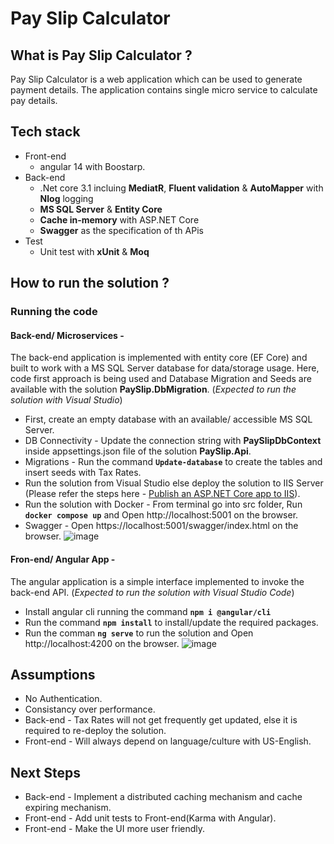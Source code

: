 # Pay Slip Calculator

What is Pay Slip Calculator ?
------------------------------------
Pay Slip Calculator is a web application which can be used to generate payment details. The application contains single micro service to calculate pay details.

Tech stack
------------------------------------

+ Front-end 
  + angular 14 with Boostarp.
+ Back-end
  + .Net core 3.1 incluing **MediatR**, **Fluent validation** & **AutoMapper** with **Nlog** logging
  + **MS SQL Server** & **Entity Core** 
  + **Cache in-memory** with ASP.NET Core
  + **Swagger** as the specification of th APis
+ Test
  + Unit test with **xUnit** & **Moq**

How to run the solution ?
------------------------------------
### Running the code 
#### Back-end/ Microservices -
The back-end application is implemented with entity core (EF Core)  and built to work with a MS SQL Server database for data/storage usage. Here, code first approach is being used and Database Migration and Seeds are available with the solution **PaySlip.DbMigration**. (_Expected to run the solution with Visual Studio_)
+ First, create an empty database with an available/ accessible MS SQL Server.
+ DB Connectivity - Update the connection string with **PaySlipDbContext** inside appsettings.json file of the solution **PaySlip.Api**.
+ Migrations - Run the command **`Update-database`** to create the tables and insert seeds with Tax Rates.
+ Run the solution from Visual Studio else deploy the solution to IIS Server (Please refer the steps here - [Publish an ASP.NET Core app to IIS](https://learn.microsoft.com/en-us/aspnet/core/tutorials/publish-to-iis?view=aspnetcore-6.0&tabs=visual-studio)).
+ Run the solution with Docker - From terminal go into src folder, Run **`docker compose up`** and Open http://localhost:5001 on the browser.
+ Swagger - Open https://localhost:5001/swagger/index.html on the browser.
  ![image](https://user-images.githubusercontent.com/25504137/199136516-bdc07ffa-3532-4345-b6b7-a3d75fc3b4e0.png)

#### Fron-end/ Angular App -
The angular application is a simple interface implemented to invoke the back-end API. (_Expected to run the solution with Visual Studio Code_)
+ Install angular cli running the command **`npm i @angular/cli`**
+ Run the command **`npm install`** to install/update the required packages.
+ Run the comman **`ng serve`** to run the solution and Open http://localhost:4200 on the browser.
  ![image](https://user-images.githubusercontent.com/25504137/199137772-beb4f7ed-08db-428f-baec-e6e8bb144342.png)

Assumptions
------------------------------------
+ No Authentication.
+ Consistancy over performance.
+ Back-end - Tax Rates will not get frequently get updated, else it is required to re-deploy the solution.
+ Front-end - Will always depend on language/culture with US-English.

Next Steps
------------------------------------
+ Back-end - Implement a distributed caching mechanism and cache expiring mechanism.
+ Front-end - Add unit tests to Front-end(Karma with Angular).
+ Front-end - Make the UI more user friendly.
